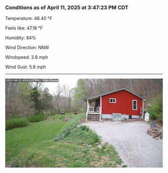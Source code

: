 ### Conditions as of April 11, 2025 at 3:47:23 PM CDT 

Temperature: 48.40 &deg;F

Feels like: 47.18 &deg;F

Humidity: 84%

Wind Direction: NNW

Windspeed: 3.8 mph

Wind Gust: 5.8 mph

---

<img src="./images/latest.jpeg"/>

